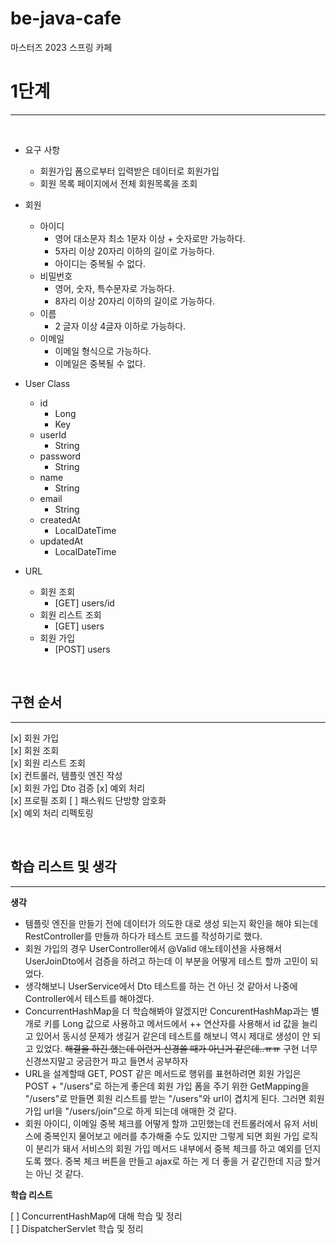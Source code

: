 # be-java-cafe
마스터즈 2023 스프링 카페 


# 1단계

---

<br>

- 요구 사항
  - 회원가입 폼으로부터 입력받은 데이터로 회원가입
  - 회원 목록 페이지에서 전체 회원목록을 조회

- 회원
  - 아이디
    - 영어 대소문자 최소 1문자 이상 + 숫자로만 가능하다.
    - 5자리 이상 20자리 이하의 길이로 가능하다.
    - 아이디는 중복될 수 없다.
  - 비밀번호
    - 영어, 숫자, 특수문자로 가능하다.
    - 8자리 이상 20자리 이하의 길이로 가능하다.
  - 이름
    - 2 글자 이상 4글자 이하로 가능하다.
  - 이메일
    - 이메일 형식으로 가능하다.
    - 이메일은 중복될 수 없다.
- User Class
  - id
    - Long
    - Key
  - userId
    - String
  - password
    - String
  - name
    - String
  - email
    - String
  - createdAt
    - LocalDateTime
  - updatedAt
    - LocalDateTime
- URL
  - 회원 조회
    - [GET] users/id
  - 회원 리스트 조회
    - [GET] users
  - 회원 가입
    - [POST] users

<br>

## 구현 순서

---

[x] 회원 가입  
[x] 회원 조회  
[x] 회원 리스트 조회  
[x] 컨트롤러, 템플릿 엔진 작성  
[x] 회원 가입 Dto 검증
[x] 예외 처리  
[x] 프로필 조회
[ ] 패스워드 단방향 암호화  
[x] 예외 처리 리펙토링

<br>

## 학습 리스트 및 생각

---

**생각**
  
- 템플릿 엔진을 만들기 전에 데이터가 의도한 대로 생성 되는지 확인을 해야 되는데 RestController를 만들까 하다가 테스트 코드를 작성하기로 했다.  
- 회원 가입의 경우 UserController에서 @Valid 애노테이션을 사용해서 UserJoinDto에서 검증을 하려고 하는데 이 부분을 어떻게 테스트 할까 고민이 되었다.  
- 생각해보니 UserService에서 Dto 테스트를 하는 건 아닌 것 같아서 나중에 Controller에서 테스트를 해야겠다.  
- ConcurrentHashMap을 더 학습해봐야 알겠지만 ConcurentHashMap과는 별개로 키를 Long 값으로 사용하고 메서드에서 ++ 연산자를 사용해서 id 값을 늘리고 있어서 동시성 문제가 생길거 같은데 
테스트를 해보니 역시 제대로 생성이 안 되고 있었다. ~~해결을 하긴 했는데 이런거 신경쓸 때가 아닌거 같은데..ㅠㅠ~~ 구현 너무 신경쓰지말고 궁금한거 파고 들면서 공부하자  
- URL을 설계할때 GET, POST 같은 메서드로 행위를 표현하려면 회원 가입은 POST + "/users"로 하는게 좋은데 회원 가입 폼을 주기 위한 GetMapping을 "/users"로 만들면 회원 리스트를 받는 "/users"와 url이 겹치게 된다. 
그러면 회원 가입 url을 "/users/join"으로 하게 되는데 애매한 것 같다.  
- 회원 아이디, 이메일 중복 체크를 어떻게 할까 고민했는데 컨트롤러에서 유저 서비스에 중복인지 물어보고 에러를 추가해줄 수도 있지만 그렇게 되면 회원 가입 로직이 분리가 돼서 
서비스의 회원 가입 메서드 내부에서 중복 체크를 하고 예외를 던지도록 했다. 중복 체크 버튼을 만들고 ajax로 하는 게 더 좋을 거 같긴한데 지금 할거는 아닌 것 같다.


**학습 리스트**
  
[ ] ConcurrentHashMap에 대해 학습 및 정리  
[ ] DispatcherServlet 학습 및 정리